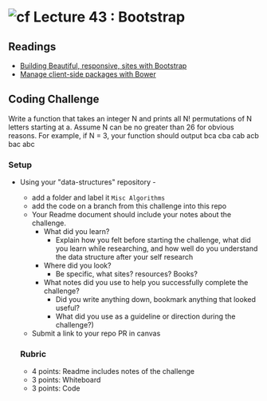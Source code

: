 ![cf](http://i.imgur.com/7v5ASc8.png) Lecture 43 : Bootstrap
=====================================

## Readings
- [Building Beautiful, responsive, sites with Bootstrap](https://docs.microsoft.com/en-us/aspnet/core/client-side/bootstrap)
- [Manage client-side packages with Bower](https://docs.microsoft.com/en-us/aspnet/core/client-side/bower)

## Coding Challenge

Write a function that takes an integer N and prints all N! permutations of N letters starting at a. 
Assume N can be no greater than 26 for obvious reasons. 
For example, if N = 3, your function should output bca cba cab acb bac abc

### Setup
- Using your "data-structures" repository -
  - add a folder and label it `Misc Algorithms`
  - add the code on a branch from this challenge into this repo
  - Your Readme document should include your notes about the challenge.
	- What did you learn? 
		- Explain how you felt before starting the challenge, what did you learn while researching, and how well do you understand the data structure after your self research
	- Where did you look? 
		- Be specific, what sites? resources? Books?
	- What notes did you use to help you successfully complete the challenge? 
		- Did you write anything down, bookmark anything that looked useful? 
		- What did you use as a guideline or direction during the challenge?)
  - Submit a link to your repo PR in canvas
  
  
  ### Rubric
  - 4 points: Readme includes notes of the challenge
  - 3 points: Whiteboard 
  - 3 points: Code
